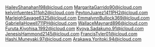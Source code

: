 HaileyShanahan198@icloud.com
MargaritaGarrido90@icloud.com
kelvinfuentes311ph2@icloud.com
PeytonJuarez1411PH2@icloud.com
MarleighSavage6325@icloud.com
EmmalynnBullock369@icloud.com 
GabriellaHowell711PH@icloud.com
WallaceMaynard896@icloud.com
Furuta.Kiyohisa.1992@icloud.com
Kyoya.Sadakuno.91@icloud.com
JenesisHammond2145@icloud.com
FrancisTyler01@icloud.com
Hashi.Muneyaki.97@icloud.com
Arakawa.Yoritoki.94@icloud.com
